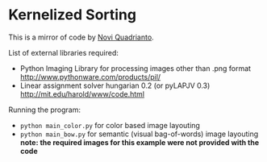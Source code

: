 # Kernelized Sorting

This is a mirror of code by [Novi Quadrianto](http://users.sussex.ac.uk/~nq28/kernelized_sorting.html).

List of external libraries required:

- Python Imaging Library for processing images other than .png format http://www.pythonware.com/products/pil/
- Linear assignment solver hungarian 0.2 (or pyLAPJV 0.3) http://mit.edu/harold/www/code.html 

Running the program:
- `python main_color.py` for color based image layouting 
- `python main_bow.py` for semantic (visual bag-of-words) image layouting **note: the required images for this example were not provided with the code**
